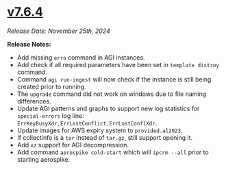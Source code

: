 # [v7.6.4](https://github.com/aerospike/aerolab/releases/tag/7.6.4)

_Release Date: November 25th, 2024_

**Release Notes:**
* Add missing `erro` command in AGI instances.
* Add check if all required parameters have been set in `template distroy` command.
* Command `agi run-ingest` will now check if the instance is still being created prior to running.
* The `upgrade` command did not work on windows due to file naming differences.
* Update AGI patterns and graphs to support new log statistics for `special-errors` log line: `ErrKeyBusyXdr,ErrLostConflict,ErrLostConflXdr`.
* Update images for AWS expiry system to `provided.al2023`.
* If collectinfo is a `tar` instead of `tar.gz`, still support opening it.
* Add `xz` support for AGI decompression.
* Add command `aerospike cold-start` which will `ipcrm --all` prior to starting aerospike.

